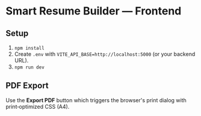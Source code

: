 # Smart Resume Builder — Frontend

## Setup
1) `npm install`
2) Create `.env` with `VITE_API_BASE=http://localhost:5000` (or your backend URL).
3) `npm run dev`

## PDF Export
Use the **Export PDF** button which triggers the browser's print dialog with print‑optimized CSS (A4).
